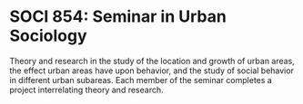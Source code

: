 # SOCI 854: Seminar in Urban Sociology

Theory and research in the study of the location and growth of urban areas, the effect urban areas have upon behavior, and the study of social behavior in different urban subareas. Each member of the seminar completes a project interrelating theory and research.